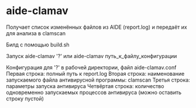 # aide-clamav

Получает список изменённых файлов из AIDE (report.log) и передаёт их для анализа в clamscan

Билд с помощью build.sh

Запуск aide-clamav '?' или aide-clamav путь_к_файлу_конфигурации

Конфигурация для '?' в рабочей директории, файл aide-clamav.conf
Первая строка: полный путь к report.log
Вторая строка: наименование запускаемого файла антивирусной программы: clamscan
Третья строка: параметры запуска антивируса
Четвёртая строка: количество одновременно запускаемых процессов антивируса (можно оставить строку пустой)

